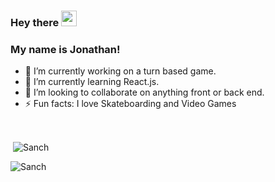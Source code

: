 
### Hey there <img src="https://media.giphy.com/media/hvRJCLFzcasrR4ia7z/giphy.gif" width="25px">
<body style="align-items: center;">
<h3>My name is Jonathan!</h3>

- 🔭 I’m currently working on a turn based game.
- 🌱 I’m currently learning React.js.
- 👯 I’m looking to collaborate on anything front or back end.
- ⚡ Fun facts: I love Skateboarding and Video Games

<br>
<p>&nbsp;<img align="center" src="https://github-readme-stats.vercel.app/api?username=jonathan-sanchez&theme=radical&show_icons=true&count_private=true&locale=en" alt="Sanch" /></p>
<p><img align="left" src="https://github-readme-stats.vercel.app/api/top-langs?username=jonathan-sanchez&theme=radical&show_icons=true&count_private=true&locale=en&layout=compact" alt="Sanch" /></p>
</body>
